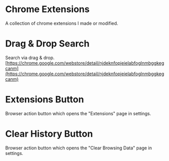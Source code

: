 # Chrome Extensions
A collection of chrome extensions I made or modified.

# Drag & Drop Search
Search via drag & drop.
[https://chrome.google.com/webstore/detail/njdeknfopjeielabfoglnmbggkegcanm](https://chrome.google.com/webstore/detail/njdeknfopjeielabfoglnmbggkegcanm)

# Extensions Button
Browser action button which opens the "Extensions" page in settings.

# Clear History Button
Browser action button which opens the "Clear Browsing Data" page in settings.